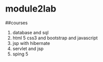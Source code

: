 # module2lab

##courses

1. database and sql
2. html 5 css3 and bootstrap and javascript
3. jsp with hibernate
4. servlet and jsp
5. sping 5
